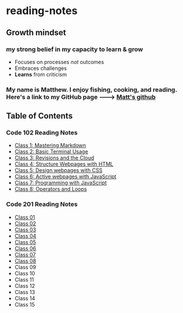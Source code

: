 # reading-notes


## Growth mindset

### my strong belief in my capacity to learn & grow

- Focuses on processes *not* outcomes
- Embraces challenges
- **Learns** from criticism

### My name is Matthew. I enjoy fishing, cooking, and reading. Here's a link to my GitHub page ---> [Matt's github](https://github.com/santorsm)

## Table of Contents

### Code 102 Reading Notes

- [Class 1: Mastering Markdown](class-01.md)
- [Class 2: Basic Terminal Usage](class-02.md)
- [Class 3: Revisions and the Cloud](class-03.md)
- [Class 4: Structure Webpages with HTML](class-04.md)
- [Class 5: Design webpages with CSS](class-05.md)
- [Class 6: Active webpages with JavaScript](class-06.md)
- [Class 7: Programming with JavaScript](class-07.md)
- [Class 8: Operators and Loops](class-08.md)

### Code 201 Reading Notes

- [Class 01](201-class-01.md)
- [Class 02](201-class-02.md)
- [Class 03](201-class-03.md)
- [Class 04](201-class-04.md)
- [Class 05](201-class-05.md)
- [Class 06](201-class-06.md)
- [Class 07](201-class-07.md)
- [Class 08](201-class-08.md)
- Class 09
- Class 10
- Class 11
- Class 12
- Class 13
- Class 14
- Class 15
